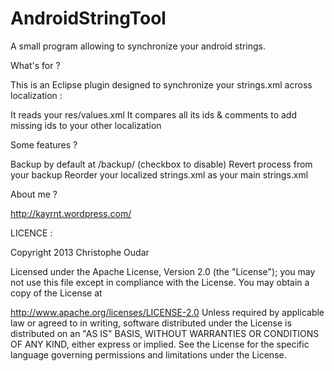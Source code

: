 AndroidStringTool
=================

A small program allowing to synchronize your android strings.

What's for ?

This is an Eclipse plugin designed to synchronize your strings.xml across localization :

It reads your res/values.xml It compares all its ids & comments to add missing ids to your other localization

Some features ?

Backup by default at /backup/ (checkbox to disable)
Revert process from your backup
Reorder your localized strings.xml as your main strings.xml

About me ?

http://kayrnt.wordpress.com/

LICENCE :

Copyright 2013 Christophe Oudar

Licensed under the Apache License, Version 2.0 (the "License"); you may not use this file except in compliance with the License. You may obtain a copy of the License at

   http://www.apache.org/licenses/LICENSE-2.0
Unless required by applicable law or agreed to in writing, software distributed under the License is distributed on an "AS IS" BASIS, WITHOUT WARRANTIES OR CONDITIONS OF ANY KIND, either express or implied. See the License for the specific language governing permissions and limitations under the License.
